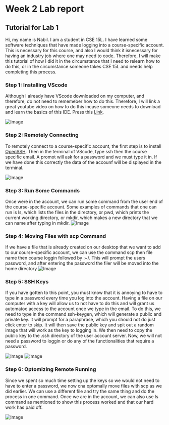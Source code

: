 # Week 2 Lab report
## Tutorial for Lab 1
Hi, my name is Nabil. I am a student in CSE 15L. I have learned some software techniques that have made logging into a course-specific account. This is necessary for this course, and also I would think it isnecessary for having an industry job where one may need to code. Therefore, I will make this tutorial of how I did it in the circumstance that I need to relearn how to do this, or in the circumstance someone takes CSE 15L and needs help completing this process. 
### Step 1: Installing VScode
Although I already have VScode downloaded on my computer, and therefore, do not need to rememeber how to do this. Therefore, I will link a great youtube video on how to do this incase someone needs to download and learn the basics of this IDE. Press this [Link](https://www.youtube.com/watch?v=VqCgcpAypFQ). 

![Image](https://nabilhkhoury.github.io/cse15l-lab-reports/Screenshot%20(38).png)
### Step 2: Remotely Connecting
To remotely connect to a course-specific account, the first step is to install [OpenSSH](https://docs.microsoft.com/en-us/windows-server/administration/openssh/openssh_install_firstuse). Then in the terminal of VScode, type ssh then the course specific email. A promot will ask for a password and we must type it in. If we have done this correctly the data of the accounf will be displayed in the terminal. 

![Image](https://nabilhkhoury.github.io/cse15l-lab-reports/Screenshot%20(39).png)
### Step 3: Run Some Commands
Once were in the account, we can run some command from the user end of the course-specific account. Some examples of commands that one can run is ls, which lists the files in the directory, or pwd, which prints the current working directory, or mkdir, which makes a new directory that we can name after typing in mkdir. 
![Image](https://nabilhkhoury.github.io/cse15l-lab-reports/Screenshot%20(40)%20edited.png)

### Step 4: Moving Files with scp Command
If we have a file that is already created on our desktop that we want to add to our course-specific account, we can use the command scp then file name then course loggin followed by :~/. This will prompt the users password, and after entering the password the filer will be moved into the home directory
![Image](https://nabilhkhoury.github.io/cse15l-lab-reports/Screenshot%20(41).png)

### Step 5: SSH Keys
If you have gotten to this point, you must know that it is annoying to have to type in a password every time you log into the account. Having a file on our computer with a key will allow us to not have to do this and will grant us automatoc access to the account once we type in the email. To do this, we need to type in the command ssh-keygen, which will generate a public and private key. it will prompt for a paraphrase, which you should not do just click enter to skip. It will then save the public key and spit out a random image that will work as the key to logging in. We then need to copy the public key to the .ssh directory of the user account server. Now, we will not need a password to loggin or do any of the functionalities that require a password. 

![Image](https://nabilhkhoury.github.io/cse15l-lab-reports/Screenshot%20(43).png)
![Image](https://nabilhkhoury.github.io/cse15l-lab-reports/Screenshot%20(44).png)

### Step 6: Optomizing Remote Running
Since we spent so much time setting up the keys so we would not need to have to enter a password, we now cna optomally move files with scp as we did earlier. We can use a different file and try the same thing and do the process in one command. Once we are in the account, we can also use ls command as mentioned to show this process worked and that our hard work has paid off.
 
![Image](https://nabilhkhoury.github.io/cse15l-lab-reports/Screenshot%20(45).png)

